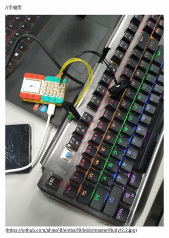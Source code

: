 //手电筒


![手电筒](https://github.com/shiep18/embai19/blob/master/Rudy/2.1.jpg)(https://github.com/shiep18/embai19/blob/master/Rudy/2.2.jpg)
